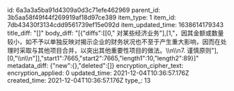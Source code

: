id: 6a3a3a5ba91d4309a0d3c71efe462969
parent_id: 3b5aa58f49f44f269919af18d97ce389
item_type: 1
item_id: 7db43430f3134cdd9561739ef15e092d
item_updated_time: 1638614179343
title_diff: "[]"
body_diff: "[{\"diffs\":[[0,\" 对某些经济业务\"],[1,\"，因其金额或数量较小，如不予以单独反映对揭示企业的财务状况也不至于产生重大影响，因而在处理时采取与其他项目合并，以突出其他重要性项目的做法。\\\n\\\n7. 谨慎原则\"],[0,\"\\\n\\\n\"]],\"start1\":7665,\"start2\":7665,\"length1\":10,\"length2\":89}]"
metadata_diff: {"new":{},"deleted":[]}
encryption_cipher_text: 
encryption_applied: 0
updated_time: 2021-12-04T10:36:57.176Z
created_time: 2021-12-04T10:36:57.176Z
type_: 13
